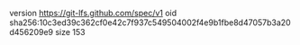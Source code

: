 version https://git-lfs.github.com/spec/v1
oid sha256:10c3ed39c362cf0e42c7f937c549504002f4e9b1fbe8d47057b3a20d456209e9
size 153
